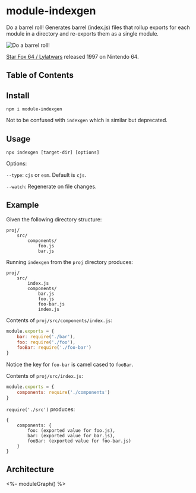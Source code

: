 # module-indexgen

Do a barrel roll! Generates barrel (index.js) files that rollup exports for each module in a directory and re-exports them as a single module.

![Do a barrel roll!](https://media.giphy.com/media/ZQMVKzoTLdNBu/giphy.gif)

[Star Fox 64 / Lylatwars](https://en.wikipedia.org/wiki/Star_Fox_64) released 1997 on Nintendo 64.

## Table of Contents

<!-- START doctoc generated TOC please keep comment here to allow auto update -->
<!-- DON'T EDIT THIS SECTION, INSTEAD RE-RUN doctoc TO UPDATE -->

## Install

```
npm i module-indexgen
```

Not to be confused with `indexgen` which is similar but deprecated.

## Usage

```
npx indexgen [target-dir] [options]
```

Options:

`--type`: `cjs` or `esm`. Default is `cjs`.

`--watch`: Regenerate on file changes.

## Example

Given the following directory structure:

```
proj/
    src/
        components/
            foo.js
            bar.js
```

Running `indexgen` from the `proj` directory produces:

```
proj/
    src/
        index.js
        components/
            bar.js
            foo.js
            foo-bar.js
            index.js
```

Contents of `proj/src/components/index.js`:

```js
module.exports = {
    bar: require('./bar'),
    foo: require('./foo'),    
    fooBar: require('./foo-bar')
}
```

Notice the key for `foo-bar` is camel cased to `fooBar`.

Contents of `proj/src/index.js`:

```js
module.exports = {
    components: require('./components')
}
```

`require('./src')` produces:

```
{
    components: {
        foo: (exported value for foo.js),
        bar: (exported value for bar.js),
        fooBar: (exported value for foo-bar.js)
    }
}
```

## Architecture

<%- moduleGraph() %>

